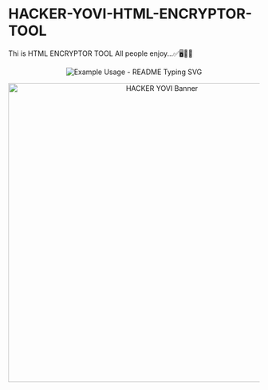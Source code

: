 # HACKER-YOVI-HTML-ENCRYPTOR-TOOL
Thi is HTML ENCRYPTOR TOOL All people enjoy...✅🖥️🧑‍💻
<p align="center">
  <img src="https://readme-typing-svg.demolab.com/?lines=This+is+HTML+ENCRYPTOR+TOOL!;DEVELOPED+BY+HACKER+YOVI&font=Fira%20Code&center=true&width=380&height=50&duration=4000&pause=1000" alt="Example Usage - README Typing SVG">
</p>
<p align="center">
  <img src="https://files.catbox.moe/4p88v8.jpg" alt="HACKER YOVI Banner" width="600"/>
</p>
